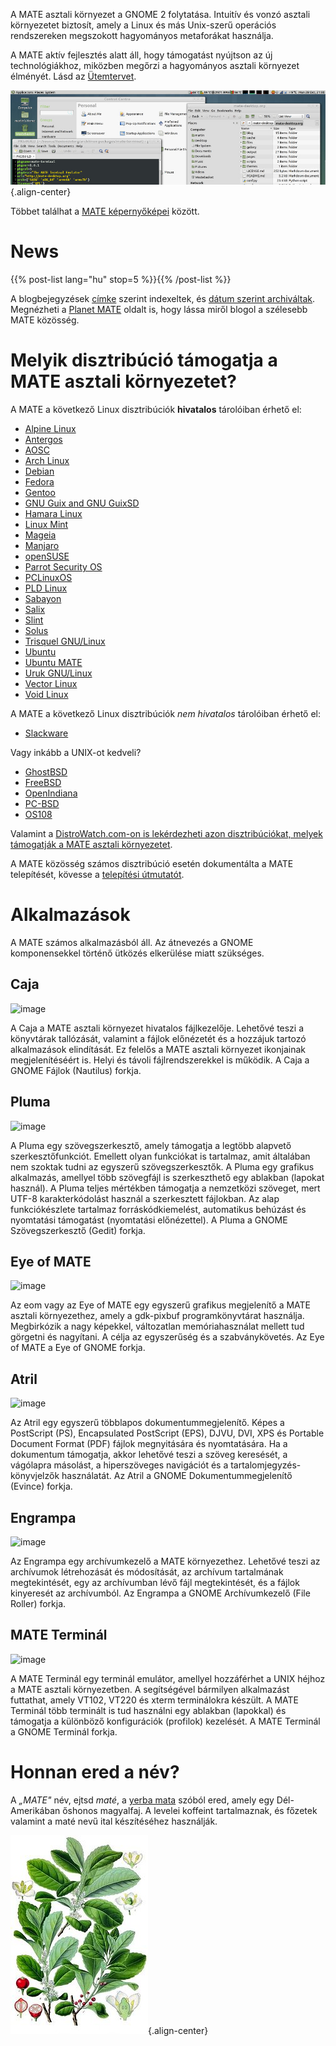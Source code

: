 <!--
.. title: MATE aszali környezet
.. slug: index
.. date: 2013-10-31 12:29:57
.. tags: Névjegy,Alkalmazások,Képernyőképek
.. link: 
.. description:
-->

A MATE asztali környezet a GNOME 2 folytatása. Intuitív és vonzó asztali
környezetet biztosít, amely a Linux és más Unix-szerű operációs
rendszereken megszokott hagyományos metaforákat használja.

A MATE aktív fejlesztés alatt áll, hogy támogatást nyújtson az új
technológiákhoz, miközben megőrzi a hagyományos asztali környezet
élményét. Lásd az
[Ütemtervet](https://wiki.mate-desktop.org/#!pages/roadmap.md).

![image](/screens/screenshot.jpg){.align-center}

Többet találhat a [MATE képernyőképei](gallery/1.22/) között.

News
====

{{% post-list lang="hu" stop=5 %}}{{% /post-list %}}

A blogbejegyzések [címke](tags/) szerint indexeltek, és [dátum szerint
archiváltak](archive/). Megnézheti a [Planet
MATE](https://planet.mate-desktop.org) oldalt is, hogy lássa miről
blogol a szélesebb MATE közösség.

Melyik disztribúció támogatja a MATE asztali környezetet?
=========================================================

A MATE a következő Linux disztribúciók **hivatalos** tárolóiban érhető
el:

-   [Alpine Linux](https://www.alpinelinux.org/)
-   [Antergos](https://antergos.com/)
-   [AOSC](https://aosc.io/)
-   [Arch Linux](https://www.archlinux.org)
-   [Debian](https://www.debian.org)
-   [Fedora](https://www.fedoraproject.org)
-   [Gentoo](https://www.gentoo.org)
-   [GNU Guix and GNU GuixSD](https://gnu.org/s/guix)
-   [Hamara Linux](https://hamaralinux.org/)
-   [Linux Mint](https://linuxmint.com)
-   [Mageia](https://www.mageia.org/en/)
-   [Manjaro](https://manjaro.org/)
-   [openSUSE](https://www.opensuse.org)
-   [Parrot Security OS](https://www.parrotsec.org/)
-   [PCLinuxOS](https://www.pclinuxos.com/get-pclinuxos/mate/)
-   [PLD Linux](https://www.pld-linux.org/)
-   [Sabayon](https://www.sabayon.org)
-   [Salix](https://www.salixos.org)
-   [Slint](https://slint.fr)
-   [Solus](https://getsol.us/)
-   [Trisquel GNU/Linux](https://trisquel.info/)
-   [Ubuntu](https://www.ubuntu.com)
-   [Ubuntu MATE](https://www.ubuntu-mate.org)
-   [Uruk GNU/Linux](https://urukproject.org/dist/)
-   [Vector Linux](http://vectorlinux.com)
-   [Void Linux](https://www.voidlinux.org/)

A MATE a következő Linux disztribúciók *nem hivatalos* tárolóiban érhető
el:

-   [Slackware](http://www.slackware.com)

Vagy inkább a UNIX-ot kedveli?

-   [GhostBSD](https://ghostbsd.org)
-   [FreeBSD](https://freebsd.org)
-   [OpenIndiana](https://www.openindiana.org)
-   [PC-BSD](https://www.trueos.org)
-   [OS108](https://OS108.org/)

Valamint a [DistroWatch.com-on is lekérdezheti azon disztribúciókat,
melyek támogatják a MATE asztali
környezetet](https://distrowatch.org/search.php?desktop=MATE#distrosearch).

A MATE közösség számos disztribúció esetén dokumentálta a MATE
telepítését, kövesse a [telepítési
útmutatót](https://wiki.mate-desktop.org/#!pages/download.md).

Alkalmazások
============

A MATE számos alkalmazásból áll. Az átnevezés a GNOME komponensekkel
történő ütközés elkerülése miatt szükséges.

Caja
----

![image](/assets/img/mate/caja.png)

A Caja a MATE asztali környezet hivatalos fájlkezelője. Lehetővé teszi a
könyvtárak tallózását, valamint a fájlok előnézetét és a hozzájuk
tartozó alkalmazások elindítását. Ez felelős a MATE asztali környezet
ikonjainak megjelenítéséért is. Helyi és távoli fájlrendszerekkel is
működik. A Caja a GNOME Fájlok (Nautilus) forkja.

Pluma
-----

![image](/assets/img/mate/pluma.png)

A Pluma egy szövegszerkesztő, amely támogatja a legtöbb alapvető
szerkesztőfunkciót. Emellett olyan funkciókat is tartalmaz, amit
általában nem szoktak tudni az egyszerű szövegszerkesztők. A Pluma egy
grafikus alkalmazás, amellyel több szövegfájl is szerkeszthető egy
ablakban (lapokat használ). A Pluma teljes mértékben támogatja a
nemzetközi szöveget, mert UTF-8 karakterkódolást használ a szerkesztett
fájlokban. Az alap funkciókészlete tartalmaz forráskódkiemelést,
automatikus behúzást és nyomtatási támogatást (nyomtatási előnézettel).
A Pluma a GNOME Szövegszerkesztő (Gedit) forkja.

Eye of MATE
-----------

![image](/assets/img/mate/eom.png)

Az eom vagy az Eye of MATE egy egyszerű grafikus megjelenítő a MATE
asztali környezethez, amely a gdk-pixbuf programkönyvtárat használja.
Megbirkózik a nagy képekkel, változatlan memóriahasználat mellett tud
görgetni és nagyítani. A célja az egyszerűség és a szabványkövetés. Az
Eye of MATE a Eye of GNOME forkja.

Atril
-----

![image](/assets/img/mate/atril.png)

Az Atril egy egyszerű többlapos dokumentummegjelenítő. Képes a
PostScript (PS), Encapsulated PostScript (EPS), DJVU, DVI, XPS és
Portable Document Format (PDF) fájlok megnyitására és nyomtatására. Ha a
dokumentum támogatja, akkor lehetővé teszi a szöveg keresését, a
vágólapra másolást, a hiperszöveges navigációt és a
tartalomjegyzés-könyvjelzők használatát. Az Atril a GNOME
Dokumentummegjelenítő (Evince) forkja.

Engrampa
--------

![image](/assets/img/mate/engrampa.png)

Az Engrampa egy archívumkezelő a MATE környezethez. Lehetővé teszi az
archívumok létrehozását és módosítását, az archívum tartalmának
megtekintését, egy az archívumban lévő fájl megtekintését, és a fájlok
kinyeresét az archívumból. Az Engrampa a GNOME Archívumkezelő (File
Roller) forkja.

MATE Terminál
-------------

![image](/assets/img/mate/terminal.png)

A MATE Terminál egy terminál emulátor, amellyel hozzáférhet a UNIX
héjhoz a MATE asztali környezetben. A segítségével bármilyen alkalmazást
futtathat, amely VT102, VT220 és xterm terminálokra készült. A MATE
Terminál több terminált is tud használni egy ablakban (lapokkal) és
támogatja a különböző konfigurációk (profilok) kezelését. A MATE
Terminál a GNOME Terminál forkja.

Honnan ered a név?
==================

A *„MATE"* név, ejtsd *maté*, a [yerba
mata](https://en.wikipedia.org/wiki/Yerba_mate) szóból ered, amely egy
Dél-Amerikában őshonos magyalfaj. A levelei koffeint tartalmaznak, és
főzetek valamint a maté nevű ital készítéséhez használják.

![image](/assets/img/mate/yerba.jpg){.align-center}
